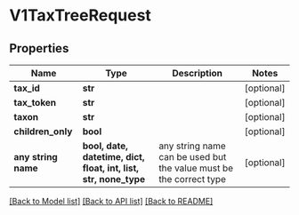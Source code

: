 # V1TaxTreeRequest


## Properties
Name | Type | Description | Notes
------------ | ------------- | ------------- | -------------
**tax_id** | **str** |  | [optional] 
**tax_token** | **str** |  | [optional] 
**taxon** | **str** |  | [optional] 
**children_only** | **bool** |  | [optional] 
**any string name** | **bool, date, datetime, dict, float, int, list, str, none_type** | any string name can be used but the value must be the correct type | [optional]

[[Back to Model list]](../README.md#documentation-for-models) [[Back to API list]](../README.md#documentation-for-api-endpoints) [[Back to README]](../README.md)


